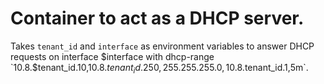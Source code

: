 # Container to act as a DHCP server.

Takes `tenant_id` and `interface` as environment variables to answer DHCP
requests on interface $interface with dhcp-range 
`10.8.$tenant_id.10,10.8.$tenant_id.250,255.255.255.0,10.8.$tenant_id.1,5m`.
